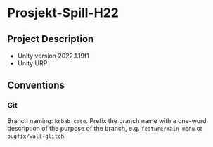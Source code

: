 # Prosjekt-Spill-H22

## Project Description
* Unity version 2022.1.19f1
* Unity URP

## Conventions
### Git
Branch naming: `kebab-case`.
Prefix the branch name with a one-word description of the purpose of the branch,
e.g. `feature/main-menu` or `bugfix/wall-glitch`.
